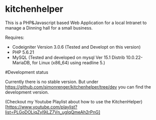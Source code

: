# kitchenhelper
This is a PHP&amp;Javascript based Web Application for a local Intranet to manage a Dinning hall for a small business.

Requires:
- Codeigniter Version 3.0.6 (Tested and Developt on this version)
- PHP 5.6.21
- MySQL (Tested and developed on mysql  Ver 15.1 Distrib 10.0.22-MariaDB, for Linux (x86_64) using readline 5.)

#Development status

Currently there is no stable version. But under https://github.com/simonrenger/kitchenhelper/tree/dev you can find the development version.

(Checkout my Youtube Playlist about how to use the KitchenHelper)[https://www.youtube.com/playlist?list=PLGoDOLiqZyl9iLZ7Vn_ugIqQmeAh2rPnG]
